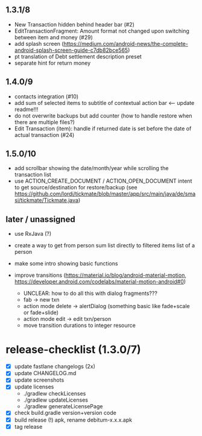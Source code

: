 ## 1.3.1/8
- New Transaction hidden behind header bar (#2)
- EditTransactionFragment: Amount format not changed upon switching between item and money (#29)
- add splash screen (https://medium.com/android-news/the-complete-android-splash-screen-guide-c7db82bce565)
- pt translation of Debt settlement description preset
- separate hint for return money
  
## 1.4.0/9
- contacts integration (#10)
- add sum of selected items to subtitle of contextual action bar <-- update readme!!!
- do not overwrite backups but add counter (how to handle restore when there are multiple files?)
- Edit Transaction (item): handle if returned date is set before the date of actual transaction (#24)

## 1.5.0/10
- add scrollbar showing the date/month/year while scrolling the transaction list
- use ACTION_CREATE_DOCUMENT / ACTION_OPEN_DOCUMENT intent to get source/destination for restore/backup (see https://github.com/lordi/tickmate/blob/master/app/src/main/java/de/smasi/tickmate/Tickmate.java)

## later / unassigned
- use RxJava (?)
- create a way to get from person sum list directly to filtered items list of a person
- make some intro showing basic functions

- improve transitions (https://material.io/blog/android-material-motion, https://developer.android.com/codelabs/material-motion-android#0)
  - UNCLEAR: how to do all this with dialog fragments???
  - fab -> new txn
  - action mode delete -> alertDialog (something basic like fade+scale or fade+slide)
  - action mode edit -> edit txn/person
  - move transition durations to integer resource



# release-checklist (1.3.0/7)
- [x] update fastlane changelogs (2x)
- [x] update CHANGELOG.md
- [x] update screenshots
- [x] update licenses
  - ./gradlew checkLicenses
  - ./gradlew updateLicenses
  - ./gradlew generateLicensePage
- [x] check build.gradle version+version code
- [x] build release (!) apk, rename debitum-x.x.x.apk
- [x] tag release
